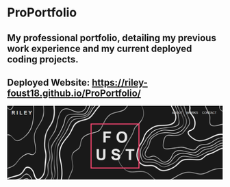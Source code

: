 # ProPortfolio

## My professional portfolio, detailing my previous work experience and my current deployed coding projects.

## Deployed Website: https://riley-foust18.github.io/ProPortfolio/

![](./assets/images/Screenshot7.png)